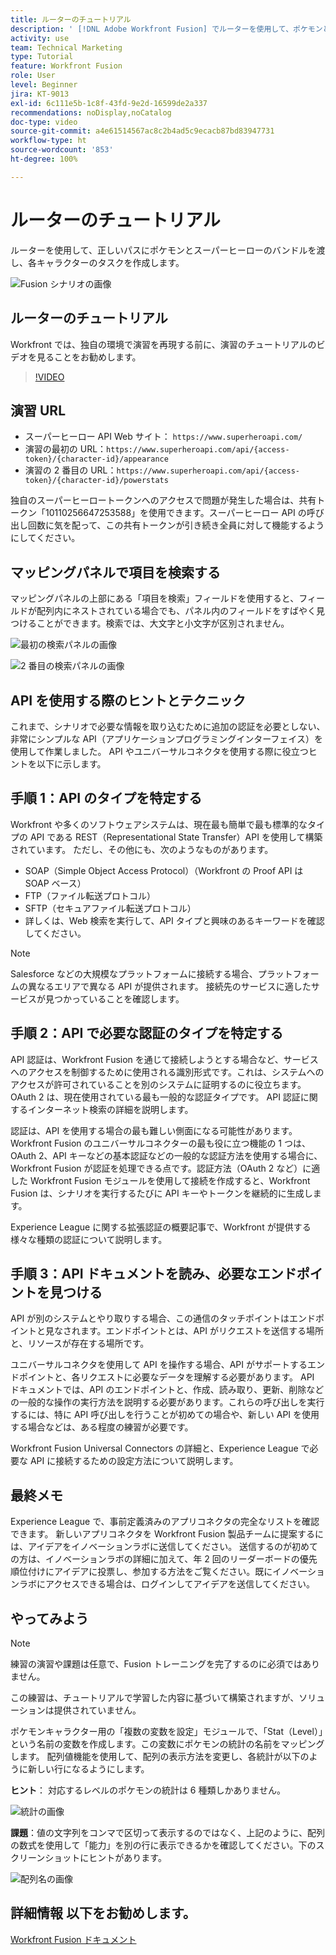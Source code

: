 ```yaml
---
title: ルーターのチュートリアル
description: ' [!DNL Adobe Workfront Fusion] でルーターを使用して、ポケモンとスーパーヒーローのバンドルを正しいパスに渡す方法を学びます。'
activity: use
team: Technical Marketing
type: Tutorial
feature: Workfront Fusion
role: User
level: Beginner
jira: KT-9013
exl-id: 6c111e5b-1c8f-43fd-9e2d-16599de2a337
recommendations: noDisplay,noCatalog
doc-type: video
source-git-commit: a4e61514567ac8c2b4ad5c9ecacb87bd83947731
workflow-type: ht
source-wordcount: '853'
ht-degree: 100%

---
```


# ルーターのチュートリアル

ルーターを使用して、正しいパスにポケモンとスーパーヒーローのバンドルを渡し、各キャラクターのタスクを作成します。

![Fusion シナリオの画像](assets/universal-connectors-and-routing-2.png)

## ルーターのチュートリアル

Workfront では、独自の環境で演習を再現する前に、演習のチュートリアルのビデオを見ることをお勧めします。

>[!VIDEO](https://video.tv.adobe.com/v/335272/?quality=12&learn=on)

## 演習 URL

* スーパーヒーロー API Web サイト： `https://www.superheroapi.com/`
* 演習の最初の URL：`https://www.superheroapi.com/api/{access-token}/{character-id}/appearance`
* 演習の 2 番目の URL：`https://www.superheroapi.com/api/{access-token}/{character-id}/powerstats`

独自のスーパーヒーロートークンへのアクセスで問題が発生した場合は、共有トークン「10110256647253588」を使用できます。スーパーヒーロー API の呼び出し回数に気を配って、この共有トークンが引き続き全員に対して機能するようにしてください。



## マッピングパネルで項目を検索する

マッピングパネルの上部にある「項目を検索」フィールドを使用すると、フィールドが配列内にネストされている場合でも、パネル内のフィールドをすばやく見つけることができます。検索では、大文字と小文字が区別されません。

![最初の検索パネルの画像](assets/universal-connectors-and-routing-3.png)

![2 番目の検索パネルの画像](assets/universal-connectors-and-routing-4.png)

## API を使用する際のヒントとテクニック

これまで、シナリオで必要な情報を取り込むために追加の認証を必要としない、非常にシンプルな API（アプリケーションプログラミングインターフェイス）を使用して作業しました。 API やユニバーサルコネクタを使用する際に役立つヒントを以下に示します。

## 手順 1：API のタイプを特定する

Workfront や多くのソフトウェアシステムは、現在最も簡単で最も標準的なタイプの API である REST（Representational State Transfer）API を使用して構築されています。 ただし、その他にも、次のようなものがあります。

* SOAP（Simple Object Access Protocol）（Workfront の Proof API は SOAP ベース）
* FTP（ファイル転送プロトコル）
* SFTP（セキュアファイル転送プロトコル）
* 詳しくは、Web 検索を実行して、API タイプと興味のあるキーワードを確認してください。

>[!NOTE]
>
>Salesforce などの大規模なプラットフォームに接続する場合、プラットフォームの異なるエリアで異なる API が提供されます。 接続先のサービスに適したサービスが見つかっていることを確認します。

## 手順 2：API で必要な認証のタイプを特定する

API 認証は、Workfront Fusion を通じて接続しようとする場合など、サービスへのアクセスを制御するために使用される識別形式です。これは、システムへのアクセスが許可されていることを別のシステムに証明するのに役立ちます。 OAuth 2 は、現在使用されている最も一般的な認証タイプです。 API 認証に関するインターネット検索の詳細を説明します。

認証は、API を使用する場合の最も難しい側面になる可能性があります。 Workfront Fusion のユニバーサルコネクターの最も役に立つ機能の 1 つは、OAuth 2、API キーなどの基本認証などの一般的な認証方法を使用する場合に、Workfront Fusion が認証を処理できる点です。認証方法（OAuth 2 など）に適した Workfront Fusion モジュールを使用して接続を作成すると、Workfront Fusion は、シナリオを実行するたびに API キーやトークンを継続的に生成します。

Experience League に関する拡張認証の概要記事で、Workfront が提供する様々な種類の認証について説明します。

## 手順 3：API ドキュメントを読み、必要なエンドポイントを見つける

API が別のシステムとやり取りする場合、この通信のタッチポイントはエンドポイントと見なされます。エンドポイントとは、API がリクエストを送信する場所と、リソースが存在する場所です。

ユニバーサルコネクタを使用して API を操作する場合、API がサポートするエンドポイントと、各リクエストに必要なデータを理解する必要があります。 API ドキュメントでは、API のエンドポイントと、作成、読み取り、更新、削除などの一般的な操作の実行方法を説明する必要があります。これらの呼び出しを実行するには、特に API 呼び出しを行うことが初めての場合や、新しい API を使用する場合などは、ある程度の練習が必要です。

Workfront Fusion Universal Connectors の詳細と、Experience League で必要な API に接続するための設定方法について説明します。

## 最終メモ

Experience League で、事前定義済みのアプリコネクタの完全なリストを確認できます。 新しいアプリコネクタを Workfront Fusion 製品チームに提案するには、アイデアをイノベーションラボに送信してください。 送信するのが初めての方は、イノベーションラボの詳細に加えて、年 2 回のリーダーボードの優先順位付けにアイデアに投票し、参加する方法をご覧ください。既にイノベーションラボにアクセスできる場合は、ログインしてアイデアを送信してください。

## やってみよう

>[!NOTE]
>
>練習の演習や課題は任意で、Fusion トレーニングを完了するのに必須ではありません。

この練習は、チュートリアルで学習した内容に基づいて構築されますが、ソリューションは提供されていません。

ポケモンキャラクター用の「複数の変数を設定」モジュールで、「Stat（Level）」という名前の変数を作成します。この変数にポケモンの統計の名前をマッピングします。 配列値機能を使用して、配列の表示方法を変更し、各統計が以下のように新しい行になるようにします。

**ヒント**： 対応するレベルのポケモンの統計は 6 種類しかありません。

![統計の画像](assets/universal-connectors-and-routing-5.png)

**課題**：値の文字列をコンマで区切って表示するのではなく、上記のように、配列の数式を使用して「能力」を別の行に表示できるかを確認してください。下のスクリーンショットにヒントがあります。

![配列名の画像](assets/universal-connectors-and-routing-6.png)

## 詳細情報 以下をお勧めします。

[Workfront Fusion ドキュメント](https://experienceleague.adobe.com/docs/workfront/using/adobe-workfront-fusion/workfront-fusion-2.html?lang=ja)
